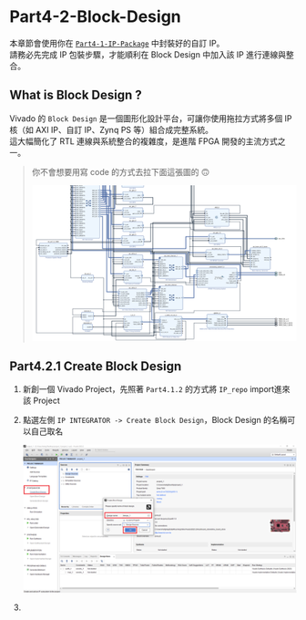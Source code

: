 # Part4-2-Block-Design

本章節會使用你在 [`Part4-1-IP-Package`](../Part4-1-IP-Package/) 中封裝好的自訂 IP。  
請務必先完成 IP 包裝步驟，才能順利在 Block Design 中加入該 IP 進行連線與整合。

##   What is Block Design ?
Vivado 的 `Block Design` 是一個圖形化設計平台，可讓你使用拖拉方式將多個 IP 核（如 AXI IP、自訂 IP、Zynq PS 等）組合成完整系統。  
這大幅簡化了 RTL 連線與系統整合的複雜度，是進階 FPGA 開發的主流方式之一。  
>   你不會想要用寫 code 的方式去拉下面這張圖的 🙃  
>
>![Block_Design](./png/Block_Design.png)

## Part4.2.1 Create Block Design  

1.  新創一個 Vivado Project，先照著 `Part4.1.2` 的方式將 `IP_repo` import進來該 Project

2.  點選左側 `IP INTEGRATOR -> Create Block Design`，Block Design 的名稱可以自己取名  

    ![Create_Block_Design](./png/Create_Block_Design.png)  

3.  